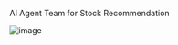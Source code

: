AI Agent Team for Stock Recommendation


![image](https://github.com/user-attachments/assets/8230d153-22d4-422d-9746-afbeda7ba69c)
